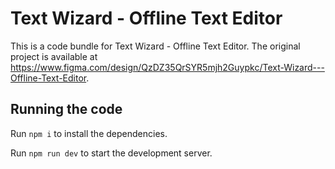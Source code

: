 
  # Text Wizard - Offline Text Editor

  This is a code bundle for Text Wizard - Offline Text Editor. The original project is available at https://www.figma.com/design/QzDZ35QrSYR5mjh2Guypkc/Text-Wizard---Offline-Text-Editor.

  ## Running the code

  Run `npm i` to install the dependencies.

  Run `npm run dev` to start the development server.
  